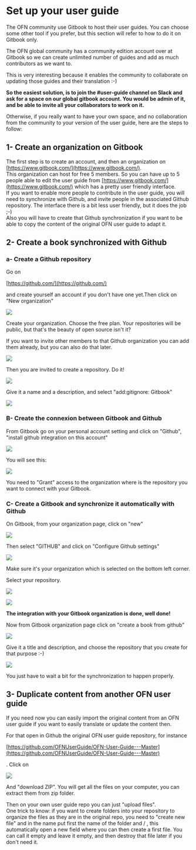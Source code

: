 # Set up your user guide

The OFN community use Gitbook to host their user guides. You can choose some other tool if you prefer, but this section will refer to how to do it on Gitbook only.

The OFN global community has a community edition account over at Gitbook so we can create unlimited number of guides and add as much contributors as we want to.  
  
This is very interesting because it enables the community to collaborate on updating those guides and their translation :-\)  
  
**So the easiest solution, is to join the \#user-guide channel on Slack and ask for a space on our global gitbook account. You would be admin of it, and be able to invite all your collaborators to work on it.**  
  
Otherwise, if you really want to have your own space, and no collaboration from the community to your version of the user guide, here are the steps to follow:

## 1- Create an organization on Gitbook

The first step is to create an account, and then an organization on [https://www.gitbook.com/](https://www.gitbook.com/).  
This organization can host for free 5 members. So you can have up to 5 people able to edit the user guide from [https://www.gitbook.com/](https://www.gitbook.com/) which has a pretty user friendly interface.  
If you want to enable more people to contribute in the user guide, you will need to synchronize with Github, and invite people in the associated Github repository. The interface there is a bit less user friendly, but it does the job ;-\)  
Also you will have to create that Github synchronization if you want to be able to copy the content of the original OFN user guide to adapt it.

## 2- Create a book synchronized with Github

### a- Create a Github repository

Go on 

[https://github.com/](https://github.com/)

 and create yourself an account if you don't have one yet.Then click on "New organization"

![](.gitbook/assets/screenshot-from-2018-03-04-10-10-13.png)

Create your organization. Choose the free plan. Your repositories will be public, but that's the beauty of open source isn't it?

If you want to invite other members to that Github organization you can add them already, but you can also do that later.

![](.gitbook/assets/screenshot-from-2018-03-04-10-15-31.png)

Then you are invited to create a repository. Do it!

![](.gitbook/assets/screenshot-from-2018-03-04-10-17-17.png)

Give it a name and a description, and select "add:gitignore: Gitbook"

![](.gitbook/assets/screenshot-from-2018-03-04-10-18-58.png)

### B- Create the connexion between Gitbook and Github

From Gitbook go on your personal account setting and click on "Github", "install github integration on this account"

![](.gitbook/assets/screenshot-from-2018-03-04-10-59-32.png)

You will see this:

![](.gitbook/assets/screenshot-from-2018-03-04-10-54-58.png)

You need to "Grant" access to the organization where is the repository you want to connect with your Gitbook.

### C- Create a Gitbook and synchronize it automatically with Github

On Gitbook, from your organization page, click on "new"

![](.gitbook/assets/screenshot-from-2018-03-04-10-22-21.png)

Then select "GITHUB" and click on "Configure Github settings"

![](.gitbook/assets/screenshot-from-2018-03-04-11-18-28.png)

Make sure it's your organization which is selected on the bottom left corner.

Select your repository. 

![](.gitbook/assets/screenshot-from-2018-03-04-11-11-42.png)

![](.gitbook/assets/screenshot-from-2018-03-04-11-19-54.png)

**The integration with your Gitbook organization is done, well done!**

Now from Gitbook organization page click on "create a book from github"

![](.gitbook/assets/screenshot-from-2018-03-04-11-21-47.png)

Give it a title and description, and choose the repository that you create for that purpose :-\)

![](.gitbook/assets/screenshot-from-2018-03-04-11-25-10.png)

You just have to wait a bit for the synchronization to happen properly.

## 3- Duplicate content from another OFN user guide

If you need now you can easily import the original content from an OFN user guide if you want to easily translate or update the content then.

For that open in Github the original OFN user guide repository, for instance 

[https://github.com/OFNUserGuide/OFN-User-Guide---Master](https://github.com/OFNUserGuide/OFN-User-Guide---Master)

. Click on

![](.gitbook/assets/screenshot-from-2018-03-04-11-29-02.png)

And "download ZIP". You will get all the files on your computer, you can extract them from zip folder.

Then on your own user guide repo you can just "upload files".  
One trick to know: if you want to create folders into your repository to organize the files as they are in the original repo, you need to "create new file" and in the name put first the name of the folder and / , this automatically open a new field where you can then create a first file. You can call it empty and leave it empty, and then destroy that file later if you don't need it.


